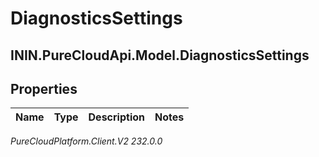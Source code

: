 # DiagnosticsSettings

## ININ.PureCloudApi.Model.DiagnosticsSettings

## Properties

|Name | Type | Description | Notes|
|------------ | ------------- | ------------- | -------------|



_PureCloudPlatform.Client.V2 232.0.0_
